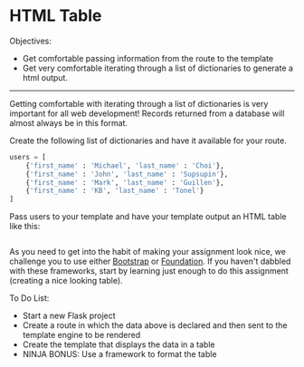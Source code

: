 <h1>HTML Table</h1>

<p>Objectives:</p>
<ul>
    <li>Get comfortable passing information from the route to the template</li>
    <li>Get very comfortable iterating through a list of dictionaries to generate a html output.</li>
</ul>

<hr>


<p>Getting comfortable with iterating through a list of dictionaries is very important for all web development! Records returned from a database will almost always be in this format.</p>

<p>Create the following list of dictionaries and have it available for your route.</p>

```python
users = [
    {'first_name' : 'Michael', 'last_name' : 'Choi'},
    {'first_name' : 'John', 'last_name' : 'Supsupin'},
    {'first_name' : 'Mark', 'last_name' : 'Guillen'},
    {'first_name' : 'KB', 'last_name' : 'Tonel'}
]
```

<p>Pass users to your template and have your template output an HTML table like this:</p>

<img src=""/>

<p>As you need to get into the habit of making your assignment look nice, we challenge you to use either <a href="https://getbootstrap.com/">Bootstrap</a> or <a href="https://get.foundation/">Foundation</a>. If you haven't dabbled with these frameworks, start by learning just enough to do this assignment (creating a nice looking table).</p>


<p>To Do List:</p>
<ul>
    <li>Start a new Flask project</li>
    <li>Create a route in which the data above is declared and then sent to the template engine to be rendered</li>
    <li>Create the template that displays the data in a table</li>
    <li>NINJA BONUS: Use a framework to format the table</li>
</ul>



